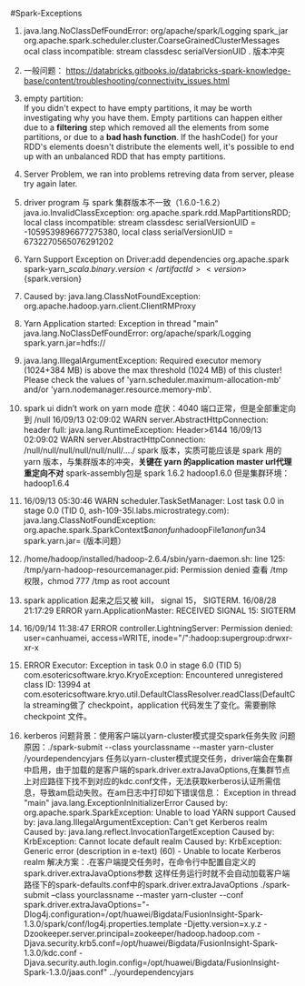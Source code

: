 #Spark-Exceptions

1. java.lang.NoClassDefFoundError: org/apache/spark/Logging spark_jar
org.apache.spark.scheduler.cluster.CoarseGrainedClusterMessages ocal class incompatible: stream classdesc serialVersionUID . 版本冲突

2. 一般问题：
<https://databricks.gitbooks.io/databricks-spark-knowledge-base/content/troubleshooting/connectivity_issues.html>

3. empty partition:  
If you didn't expect to have empty partitions, it may be worth investigating why you have them. Empty partitions can happen either due to a **filtering** step which removed all the elements from some partitions, or due to a **bad hash function**. If the hashCode() for your RDD's elements doesn't distribute the elements well, it's possible to end up with an unbalanced RDD that has empty partitions.

4. Server Problem, we ran into problems retreving data from server, please try again later.

5. driver program 与 spark 集群版本不一致（1.6.0-1.6.2）
java.io.InvalidClassException: org.apache.spark.rdd.MapPartitionsRDD; local class incompatible: stream classdesc serialVersionUID = -1059539896677275380, local class serialVersionUID = 6732270565076291202

6. Yarn Support Exception on Driver:add dependencies
    <dependency>
        <groupId>org.apache.spark</groupId>
        <artifactId>spark-yarn_${scala.binary.version}</artifactId>
        <version>${spark.version}</version>
    </dependency>

8. Caused by: java.lang.ClassNotFoundException: org.apache.hadoop.yarn.client.ClientRMProxy


7. Yarn Application started:
Exception in thread "main" java.lang.NoClassDefFoundError: org/apache/spark/Logging
spark.yarn.jar=hdfs://

8. java.lang.IllegalArgumentException: Required executor memory (1024+384 MB) is above the max threshold (1024 MB) of this cluster! Please check the values of 'yarn.scheduler.maximum-allocation-mb' and/or 'yarn.nodemanager.resource.memory-mb'.

9. spark ui didn’t work on yarn mode 
  症状：4040 端口正常，但是全部重定向到 /null
16/09/13 02:09:02 WARN server.AbstractHttpConnection: header full: java.lang.RuntimeException: Header>6144
16/09/13 02:09:02 WARN server.AbstractHttpConnection: /null/null/null/null/null/null/…./
spark 版本，实质可能应该是 spark 用的 yarn 版本，与集群版本的冲突，**关键在 yarn 的application master url代理重定向不对**
spark-assembly包是 spark 1.6.2 hadoop1.6.0
但是集群环境： hadoop1.6.4 

10. 16/09/13 05:30:46 WARN scheduler.TaskSetManager: Lost task 0.0 in stage 0.0 (TID 0, ash-109-35l.labs.microstrategy.com): java.lang.ClassNotFoundException: org.apache.spark.SparkContext$$anonfun$hadoopFile$1$$anonfun$34
spark.yarn.jar= (版本问题）


11. /home/hadoop/installed/hadoop-2.6.4/sbin/yarn-daemon.sh: line 125: /tmp/yarn-hadoop-resourcemanager.pid: Permission denied
 查看 /tmp 权限，chmod 777 /tmp as root account

12. spark application 起来之后又被 kill， signal 15， SIGTERM. 
16/08/28 21:17:29 ERROR yarn.ApplicationMaster: RECEIVED SIGNAL 15: SIGTERM

13. 16/09/14 11:38:47 ERROR controller.LightningServer: Permission denied: user=canhuamei, access=WRITE, inode="/":hadoop:supergroup:drwxr-xr-x

14. ERROR Executor: Exception in task 0.0 in stage 6.0 (TID 5)
com.esotericsoftware.kryo.KryoException: Encountered unregistered class ID: 13994
	at com.esotericsoftware.kryo.util.DefaultClassResolver.readClass(DefaultCla
streaming做了 checkpoint，application 代码发生了变化。需要删除 checkpoint 文件。

15. kerberos
问题背景：使用客户端以yarn-cluster模式提交spark任务失败
问题原因：./spark-submit --class yourclassname --master yarn-cluster /yourdependencyjars 任务以yarn-cluster模式提交任务，driver端会在集群中启用，由于加载的是客户端的spark.driver.extraJavaOptions,在集群节点上对应路径下找不到对应的kdc.conf文件，无法获取kerberos认证所需信息，导致am启动失败。在am日志中打印如下错误信息：
Exception in thread "main" java.lang.ExceptionInInitializerError
Caused by: org.apache.spark.SparkException: Unable to load YARN support
Caused by: java.lang.IllegalArgumentException: Can't get Kerberos realm
Caused by: java.lang.reflect.InvocationTargetException
Caused by: KrbException: Cannot locate default realm
Caused by: KrbException: Generic error (description in e-text) (60) - Unable to locate Kerberos realm
解决方案：.在客户端提交任务时，在命令行中配置自定义的spark.driver.extraJavaOptions参数 这样任务运行时就不会自动加载客户端路径下的spark-defaults.conf中的spark.driver.extraJavaOptions 
./spark-submit –class yourclassname --master yarn-cluster --conf spark.driver.extraJavaOptions="-Dlog4j.configuration=/opt/huawei/Bigdata/FusionInsight-Spark-1.3.0/spark/conf/log4j.properties.template -Djetty.version=x.y.z -Dzookeeper.server.principal=zookeeper/hadoop.hadoop.com -Djava.security.krb5.conf=/opt/huawei/Bigdata/FusionInsight-Spark-1.3.0/kdc.conf -Djava.security.auth.login.config=/opt/huawei/Bigdata/FusionInsight-Spark-1.3.0/jaas.conf" ../yourdependencyjars




